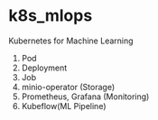 # k8s_mlops
Kubernetes for Machine Learning

1. Pod
2. Deployment
3. Job
4. minio-operator (Storage)
5. Prometheus, Grafana (Monitoring)
6. Kubeflow(ML Pipeline)
